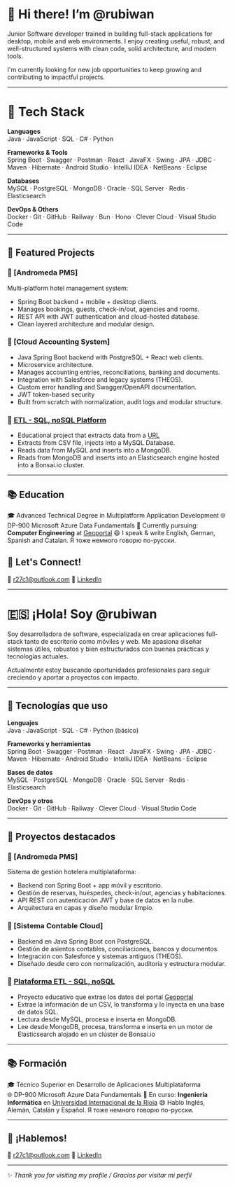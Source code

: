 # 👋 Hi there! I’m @rubiwan

Junior Software developer trained in building full-stack applications for desktop, mobile and web environments.
I enjoy creating useful, robust, and well-structured systems with clean code, solid architecture, and modern tools.

I'm currently looking for new job opportunities to keep growing and contributing to impactful projects.

---

# 🌱 Tech Stack

**Languages**  
Java · JavaScript · SQL · C# · Python

**Frameworks & Tools**  
Spring Boot · Swagger · Postman · React · JavaFX · Swing · JPA · JDBC · Maven · Hibernate · Android Studio · IntelliJ IDEA · NetBeans · Eclipse

**Databases**  
MySQL · PostgreSQL · MongoDB · Oracle · SQL Server · Redis · Elasticsearch

**DevOps & Others**  
Docker · Git · GitHub · Railway · Bun · Hono · Clever Cloud · Visual Studio Code

---

## 💼 Featured Projects

### 🔹 [Andromeda PMS]
Multi-platform hotel management system:
- Spring Boot backend + mobile + desktop clients.
- Manages bookings, guests, check-in/out, agencies and rooms.
- REST API with JWT authentication and cloud-hosted database.
- Clean layered architecture and modular design.

### 🔹 [Cloud Accounting System]
- Java Spring Boot backend with PostgreSQL + React web clients.
- Microservice architecture.
- Manages accounting entries, reconciliations, banking and documents.
- Integration with Salesforce and legacy systems (THEOS).
- Custom error handling and Swagger/OpenAPI documentation.
- JWT token-based security
- Built from scratch with normalization, audit logs and modular structure.

### 🔹 [ETL - SQL, noSQL Platform](https://github.com/rubiwan/bbda_grupal.git)
- Educational project that extracts data from a [URL](https://geoportalgasolineras.es/geoportal-instalaciones/Inicio)
- Extracts from CSV file, injects into a MySQL Database.
- Reads data from MySQL and inserts into a MongoDB.
- Reads from MongoDB and inserts into an Elasticsearch engine hosted into a Bonsai.io cluster.

---

## 📚 Education

🎓 Advanced Technical Degree in Multiplatform Application Development
🌐 DP-900 Microsoft Azure Data Fundamentals
📘 Currently pursuing: **Computer Engineering** at [Geoportal](https://www.unir.net/)
😄 I speak & write English, German, Spanish and Catalan. Я тоже немного говорю по-русски.


## 🤝 Let's Connect!

💌 r27c1@outlook.com
💼 [LinkedIn](https://www.linkedin.com/in/diazanabel/) 

---

# 🇪🇸 ¡Hola! Soy @rubiwan

Soy desarrolladora de software, especializada en crear aplicaciones full-stack tanto de escritorio como móviles y web. 
Me apasiona diseñar sistemas útiles, robustos y bien estructurados con buenas prácticas y tecnologías actuales.

Actualmente estoy buscando oportunidades profesionales para seguir creciendo y aportar a proyectos con impacto.

---

## 🚀 Tecnologías que uso

**Lenguajes**  
Java · JavaScript · SQL · C# · Python (básico)

**Frameworks y herramientas**  
Spring Boot · Swagger · Postman · React · JavaFX · Swing · JPA · JDBC · Maven · Hibernate · Android Studio · IntelliJ IDEA · NetBeans · Eclipse

**Bases de datos**  
MySQL · PostgreSQL · MongoDB · Oracle · SQL Server · Redis · Elasticsearch

**DevOps y otros**  
Docker · Git · GitHub · Railway · Clever Cloud · Visual Studio Code

---

## 💼 Proyectos destacados

### 🔹 [Andromeda PMS]
Sistema de gestión hotelera multiplataforma:
- Backend con Spring Boot + app móvil y escritorio.
- Gestión de reservas, huéspedes, check-in/out, agencias y habitaciones.
- API REST con autenticación JWT y base de datos en la nube.
- Arquitectura en capas y diseño modular limpio.

### 🔹 [Sistema Contable Cloud]
- Backend en Java Spring Boot con PostgreSQL.
- Gestión de asientos contables, conciliaciones, bancos y documentos.
- Integración con Salesforce y sistemas antiguos (THEOS).
- Diseñado desde cero con normalización, auditoría y estructura modular.

### 🔹 [Plataforma ETL - SQL, noSQL](https://github.com/rubiwan/bbda_grupal.git)
- Proyecto educativo que extrae los datos del portal [Geoportal](https://geoportalgasolineras.es/geoportal-instalaciones/Inicio)
- Extrae la información de un CSV, lo transforma y lo inyecta en una base de datos SQL.
- Lectura desde MySQL, procesa e inserta en MongoDB.
- Lee desde MongoDB, procesa, transforma e inserta en un motor de Elasticsearch alojado en un clúster de Bonsai.io

---

## 📚 Formación

🎓 Técnico Superior en Desarrollo de Aplicaciones Multiplataforma  
🌐 DP-900 Microsoft Azure Data Fundamentals
📘 En curso: **Ingeniería Informática** en [Universidad Internacional de la Rioja](https://www.unir.net/)
😄 Hablo Inglés, Alemán, Catalán y Español. Я тоже немного говорю по-русски.


---

## 🤝 ¡Hablemos!

💌 r27c1@outlook.com
💼 [LinkedIn](https://www.linkedin.com/in/diazanabel/) 

---

✨ *Thank you for visiting my profile / Gracias por visitar mi perfil*

<!---
rubiwan/rubiwan is a ✨ special ✨ repository because its `README.md` (this file) appears on your GitHub profile.
You can click the Preview link to take a look at your changes.
--->
